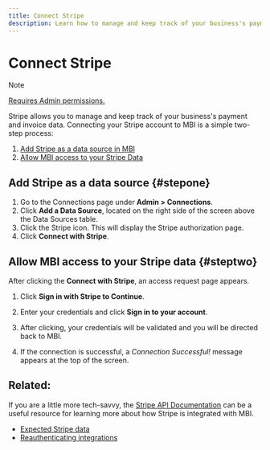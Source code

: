 ```yaml
---
title: Connect Stripe
description: Learn how to manage and keep track of your business's payment and invoice data.
---
```

# Connect Stripe

>[!NOTE]
>
>[Requires Admin permissions.](../../../administrator/user-management/user-management.md)

Stripe allows you to manage and keep track of your business's payment and invoice data. Connecting your Stripe account to MBI is a simple two-step process:

1. [Add Stripe as a data source in MBI](#stepone)
1. [Allow MBI access to your Stripe Data](#steptwo)

## Add Stripe as a data source {#stepone}

1. Go to the Connections page under **Admin > Connections**.
1. Click **Add a Data Source**, located on the right side of the screen above the Data Sources table.
1. Click the Stripe icon. This will display the Stripe authorization page.
1. Click **Connect with Stripe**.

## Allow MBI access to your Stripe data {#steptwo}

After clicking the **Connect with Stripe**, an access request page appears.

1. Click **Sign in with Stripe to Continue**.

1. Enter your credentials and click **Sign in to your account**.

1. After clicking, your credentials will be validated and you will be directed back to MBI.

1. If the connection is successful, a *Connection Successful!* message appears at the top of the screen.

## Related:

If you are a little more tech-savvy, the [Stripe API Documentation](https://stripe.com/docs/api) can be a useful resource for learning more about how Stripe is integrated with MBI.

* [Expected Stripe data](../integrations/stripe-data.md)
* [Reauthenticating integrations](https://support.magento.com/hc/en-us/articles/360016733151)

